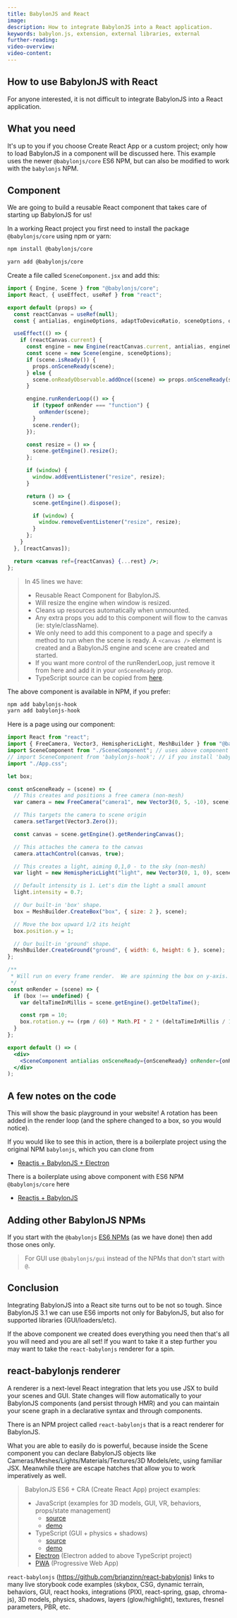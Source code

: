 ```yaml
---
title: BabylonJS and React
image:
description: How to integrate BabylonJS into a React application.
keywords: babylon.js, extension, external libraries, external
further-reading:
video-overview:
video-content:
---
```


## How to use BabylonJS with React

For anyone interested, it is not difficult to integrate BabylonJS into a React application.

## What you need

It's up to you if you choose Create React App or a custom project; only how to load BabylonJS in a component will be discussed here. This example uses the newer `@babylonjs/core` ES6 NPM, but can also be modified to work with the `babylonjs` NPM.

## Component

We are going to build a reusable React component that takes care of starting up BabylonJS for us!

In a working React project you first need to install the package `@babylonjs/core` using npm or yarn:

```bash
npm install @babylonjs/core
```

```bash
yarn add @babylonjs/core
```

Create a file called `SceneComponent.jsx` and add this:

```jsx
import { Engine, Scene } from "@babylonjs/core";
import React, { useEffect, useRef } from "react";

export default (props) => {
  const reactCanvas = useRef(null);
  const { antialias, engineOptions, adaptToDeviceRatio, sceneOptions, onRender, onSceneReady, ...rest } = props;

  useEffect(() => {
    if (reactCanvas.current) {
      const engine = new Engine(reactCanvas.current, antialias, engineOptions, adaptToDeviceRatio);
      const scene = new Scene(engine, sceneOptions);
      if (scene.isReady()) {
        props.onSceneReady(scene);
      } else {
        scene.onReadyObservable.addOnce((scene) => props.onSceneReady(scene));
      }

      engine.runRenderLoop(() => {
        if (typeof onRender === "function") {
          onRender(scene);
        }
        scene.render();
      });

      const resize = () => {
        scene.getEngine().resize();
      };

      if (window) {
        window.addEventListener("resize", resize);
      }

      return () => {
        scene.getEngine().dispose();

        if (window) {
          window.removeEventListener("resize", resize);
        }
      };
    }
  }, [reactCanvas]);

  return <canvas ref={reactCanvas} {...rest} />;
};
```

> In 45 lines we have:
>
> - Reusable React Component for BabylonJS.
> - Will resize the engine when window is resized.
> - Cleans up resources automatically when unmounted.
> - Any extra props you add to this component will flow to the canvas (ie: style/className).
> - We only need to add this component to a page and specify a method to run when the scene is ready. A `<canvas />` element is created and a BabylonJS engine and scene are created and started.
> - If you want more control of the runRenderLoop, just remove it from here and add it in your `onSceneReady` prop.
> - TypeScript source can be copied from [here](https://raw.githubusercontent.com/brianzinn/babylonjs-hook/master/src/babylonjs-hook.tsx).

The above component is available in NPM, if you prefer:

```bash
npm add babylonjs-hook
yarn add babylonjs-hook
```

Here is a page using our component:

```jsx
import React from "react";
import { FreeCamera, Vector3, HemisphericLight, MeshBuilder } from "@babylonjs/core";
import SceneComponent from "./SceneComponent"; // uses above component in same directory
// import SceneComponent from 'babylonjs-hook'; // if you install 'babylonjs-hook' NPM.
import "./App.css";

let box;

const onSceneReady = (scene) => {
  // This creates and positions a free camera (non-mesh)
  var camera = new FreeCamera("camera1", new Vector3(0, 5, -10), scene);

  // This targets the camera to scene origin
  camera.setTarget(Vector3.Zero());

  const canvas = scene.getEngine().getRenderingCanvas();

  // This attaches the camera to the canvas
  camera.attachControl(canvas, true);

  // This creates a light, aiming 0,1,0 - to the sky (non-mesh)
  var light = new HemisphericLight("light", new Vector3(0, 1, 0), scene);

  // Default intensity is 1. Let's dim the light a small amount
  light.intensity = 0.7;

  // Our built-in 'box' shape.
  box = MeshBuilder.CreateBox("box", { size: 2 }, scene);

  // Move the box upward 1/2 its height
  box.position.y = 1;

  // Our built-in 'ground' shape.
  MeshBuilder.CreateGround("ground", { width: 6, height: 6 }, scene);
};

/**
 * Will run on every frame render.  We are spinning the box on y-axis.
 */
const onRender = (scene) => {
  if (box !== undefined) {
    var deltaTimeInMillis = scene.getEngine().getDeltaTime();

    const rpm = 10;
    box.rotation.y += (rpm / 60) * Math.PI * 2 * (deltaTimeInMillis / 1000);
  }
};

export default () => (
  <div>
    <SceneComponent antialias onSceneReady={onSceneReady} onRender={onRender} id="my-canvas" />
  </div>
);
```

## A few notes on the code

This will show the basic playground in your website! A rotation has been added in the render loop (and the sphere changed to a box, so you would notice).

If you would like to see this in action, there is a boilerplate project using the original NPM `babylonjs`, which you can clone from

- [Reactjs + BabylonJS + Electron](https://github.com/blurymind/babylon-react-electron-app)

There is a boilerplate using above component with ES6 NPM `@babylonjs/core` here

- [Reactjs + BabylonJS](https://github.com/brianzinn/babylonjs-cra-vanilla-ts)

## Adding other BabylonJS NPMs

If you start with the `@babylonjs` [ES6 NPMs](/divingDeeper/developWithBjs/treeShaking) (as we have done) then add those ones only.

> For GUI use `@babylonjs/gui` instead of the NPMs that don't start with `@`.

## Conclusion

Integrating BabylonJS into a React site turns out to be not so tough. Since BabylonJS 3.1 we can use ES6 imports not only for BabylonJS, but also for supported libraries (GUI/loaders/etc).

If the above component we created does everything you need then that's all you will need and you are all set! If you want to take it a step further you may want to take the `react-babylonjs` renderer for a spin.

## react-babylonjs renderer

A renderer is a next-level React integration that lets you use JSX to build your scenes and GUI. State changes will flow automatically to your BabylonJS components (and persist through HMR) and you can maintain your scene graph in a declarative syntax and through components.

There is an NPM project called `react-babylonjs` that is a react renderer for BabylonJS.

What you are able to easily do is powerful, because inside the Scene component you can declare BabylonJS objects like Cameras/Meshes/Lights/Materials/Textures/3D Models/etc, using familiar JSX. Meanwhile there are escape hatches that allow you to work imperatively as well.

> BabylonJS ES6 + CRA (Create React App) project examples:
>
> - JavaScript (examples for 3D models, GUI, VR, behaviors, props/state management)
>   - [source](https://github.com/brianzinn/create-react-app-babylonjs)
>   - [demo](https://brianzinn.github.io/create-react-app-babylonjs/)
> - TypeScript (GUI + physics + shadows)
>   - [source](https://github.com/brianzinn/create-react-app-typescript-babylonjs)
>   - [demo](https://brianzinn.github.io/create-react-app-typescript-babylonjs/)
> - [Electron](https://github.com/brianzinn/react-babylonjs-electron) (Electron added to above TypeScript project)
> - [PWA](https://github.com/brianzinn/create-react-app-babylonjs-pwa) (Progressive Web App)

`react-babylonjs` (https://github.com/brianzinn/react-babylonjs) links to many live storybook code examples (skybox, CSG, dynamic terrain, behaviors, GUI, react hooks, integrations (PIXI, react-spring, gsap, chroma-js), 3D models, physics, shadows, layers (glow/highlight), textures, fresnel parameters, PBR, etc.

